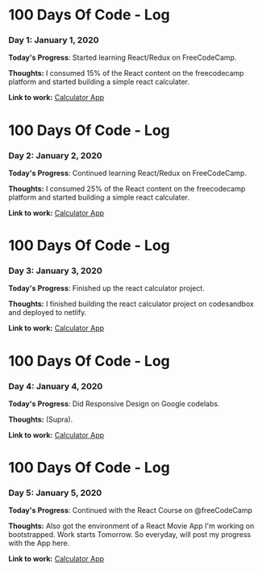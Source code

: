 # 100 Days Of Code - Log

### Day 1: January 1, 2020

**Today's Progress**: Started learning React/Redux on FreeCodeCamp.

**Thoughts:** I consumed 15% of the React content on the freecodecamp platform and started building a simple react calculater.

**Link to work:** [Calculator App](#)



# 100 Days Of Code - Log

### Day 2: January 2, 2020

**Today's Progress**: Continued learning React/Redux on FreeCodeCamp.

**Thoughts:** I consumed 25% of the React content on the freecodecamp platform and started building a simple react calculater.

**Link to work:** [Calculator App](#)


# 100 Days Of Code - Log

### Day 3: January 3, 2020

**Today's Progress**: Finished up the react calculator project.

**Thoughts:** I finished building the react calculator project on codesandbox and deployed to netlify.

**Link to work:** [Calculator App](#)


# 100 Days Of Code - Log

### Day 4: January 4, 2020

**Today's Progress**: Did Responsive Design on Google codelabs.

**Thoughts:** (Supra).

**Link to work:** [Calculator App](#)


# 100 Days Of Code - Log

### Day 5: January 5, 2020

**Today's Progress**: Continued with the React Course on 
@freeCodeCamp

**Thoughts:** Also got the environment of a React Movie App I'm working on bootstrapped. Work starts Tomorrow. So everyday, will post my progress with the App here.

**Link to work:** [Calculator App](#)